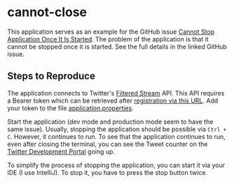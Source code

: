 # cannot-close

This application serves as an example for the GitHub
issue [Cannot Stop Application Once It Is Started](https://github.com/quarkusio/quarkus/issues/20952). The problem of
the application is that it cannot be stopped once it is started. See the full details in the linked GitHub issue.

## Steps to Reproduce

The application connects to
Twitter's [Filtered Stream](https://developer.twitter.com/en/docs/twitter-api/tweets/filtered-stream) API. This API
requires a Bearer token which can be retrieved
after [registration via this URL](https://developer.twitter.com/en/apply-for-access). Add your token to the
file [application.properties](src/main/resources/application.properties).

Start the application (dev mode and production mode seem to have the same issue). Usually, stopping the application
should be possible via `Ctrl + C`. However, it continues to run. To see that the application continues to run, even
after closing the terminal, you can see the Tweet counter on
the [Twitter Development Portal](https://developer.twitter.com/en/portal/dashboard) going up.

To simplify the process of stopping the application, you can start it via your IDE (I use IntelliJ). To stop it, you
have to press the stop button twice.